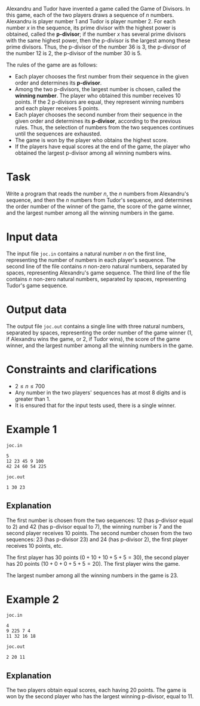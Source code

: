 
Alexandru and Tudor have invented a game called the Game of Divisors. In this game, each of the two players draws a sequence of $n$ numbers. Alexandru is player number $1$ and Tudor is player number $2$. For each number $x$ in the sequence, its prime divisor with the highest power is obtained, called the **p-divisor**; if the number $x$ has several prime divisors with the same highest power, then the p-divisor is the largest among these prime divisors. Thus, the p-divisor of the number $36$ is $3$, the p-divisor of the number $12$ is $2$, the p-divisor of the number $30$ is $5$.

The rules of the game are as follows:
* Each player chooses the first number from their sequence in the given order and determines its **p-divisor**.
* Among the two p-divisors, the largest number is chosen, called the **winning number**. The player who obtained this number receives $10$ points. If the $2$ p-divisors are equal, they represent winning numbers and each player receives $5$ points.
* Each player chooses the second number from their sequence in the given order and determines its **p-divisor**, according to the previous rules. Thus, the selection of numbers from the two sequences continues until the sequences are exhausted.
* The game is won by the player who obtains the highest score.
* If the players have equal scores at the end of the game, the player who obtained the largest p-divisor among all winning numbers wins.

# Task

Write a program that reads the number $n$, the $n$ numbers from Alexandru's sequence, and then the $n$ numbers from Tudor's sequence, and determines the order number of the winner of the game, the score of the game winner, and the largest number among all the winning numbers in the game.

# Input data

The input file `joc.in` contains a natural number $n$ on the first line, representing the number of numbers in each player's sequence. The second line of the file contains $n$ non-zero natural numbers, separated by spaces, representing Alexandru's game sequence. The third line of the file contains $n$ non-zero natural numbers, separated by spaces, representing Tudor's game sequence.

# Output data

The output file `joc.out` contains a single line with three natural numbers, separated by spaces, representing the order number of the game winner ($1$, if Alexandru wins the game, or $2$, if Tudor wins), the score of the game winner, and the largest number among all the winning numbers in the game.

# Constraints and clarifications

* $2 \leq n \leq 700$
* Any number in the two players' sequences has at most $8$ digits and is greater than $1$.
* It is ensured that for the input tests used, there is a single winner.

# Example 1
`joc.in`
```
5
12 23 45 9 100
42 24 60 54 225
```

`joc.out`
```
1 30 23
```

## Explanation

The first number is chosen from the two sequences: $12$ (has p-divisor equal to $2$) and $42$ (has p-divisor equal to $7$), the winning number is $7$ and the second player receives $10$ points.
The second number chosen from the two sequences: $23$ (has p-divisor $23$) and $24$ (has p-divisor $2$), the first player receives $10$ points, etc.

The first player has $30$ points ($0 + 10 + 10 + 5 + 5 = 30$), the second player has $20$ points ($10 + 0 + 0 + 5 + 5 = 20$). The first player wins the game.

The largest number among all the winning numbers in the game is $23$.

# Example 2

`joc.in`
```
4
9 225 7 4
11 32 16 18
```

`joc.out`
```
2 20 11
```

## Explanation

The two players obtain equal scores, each having $20$ points. The game is won by the second player who has the largest winning p-divisor, equal to $11$.
